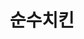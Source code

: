 ---
### 무조건 양식 지켜서 작성해주세요. 텍스트 ""로 묶여져있는지 꼭 확인. #에 들어가는건 수정 X ###
## 파일명은 업체명 영문으로 작성 ##

# 출력순서 숫자가 높을수록 앞에 옴
position: "4"
# 업종 대분류: 프랜차이즈
category: "프랜차이즈"
# 업체 이름을 작성해주세요.
title: "순수치킨"
# 업체이름을 영어로 작성해주세요 (앞글자는 대문자 나머지는 소문자).
titleSub: "Soonsoo Chicken"
# 이부분은 작성X
logo: "soonsooLogo.png"
titleImg: "soonsooTitle.jpg"
# ------------- #
# 작업 대분류: Marketing(SA,DA 등등 전부 포함됨)
work:
  - "Marketing"
# 업종 소분류 작성
type: "프랜차이즈"
# 작업 매체 소분류 자세하게 작성 : 네이버 검색광고, 구글 검색광고, 페이스북광고, 인스타광고
media: "네이버 검색광고,카카오광고"
# 홈페이지 URL 전체 작성 https 있을경우 https로
homepage: "http://soonsoochicken.com/"
# 작업 매체 대분류로 작성 
history:
  - "SearchAD"
  - "Product Details"
# 작업 목표에 대해 간략하게 작성
target: "창업문의전환/상담"
# 작업 전략에 대해 자세하게 작성
strategy: "스트크립트설치 전환수체크, 데이터를 통한 광고 효율 분석, 네이버/카카오 광고 매체로 문의 및 상담 전환 유도"
---